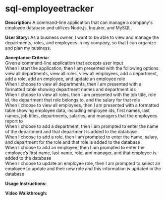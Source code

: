 # sql-employeetracker

**Description:** A command-line application that can manage a company's employee database and utilizes Node.js, Inquirer, and MySQL.

**User Story:** As a business owner, I want to be able to view and manage the departments, roles, and employees in my company, so that I can organize and plan my business.

**Acceptance Criteria:**<br>
Given a command-line application that accepts user input<br>
When I start the application, then I am presented with the following options: view all departments, view all roles, view all employees, add a department, add a role, add an employee, and update an employee role<br>
When I choose to view all departments, then I am presented with a formatted table showing department names and department ids<br>
When I choose to view all roles, then I am presented with the job title, role id, the department that role belongs to, and the salary for that role<br>
When I choose to view all employees, then I am presented with a formatted table showing employee data, including employee ids, first names, last names, job titles, departments, salaries, and managers that the employees report to<br>
When I choose to add a department, then I am prompted to enter the name of the department and that department is added to the database<br>
When I choose to add a role, then I am prompted to enter the name, salary, and department for the role and that role is added to the database<br>
When I choose to add an employee, then I am prompted to enter the employee’s first name, last name, role, and manager, and that employee is added to the database<br>
When I choose to update an employee role, then I am prompted to select an employee to update and their new role and this information is updated in the database<br>

**Usage Instructions:**


**Video Walkthrough:**

